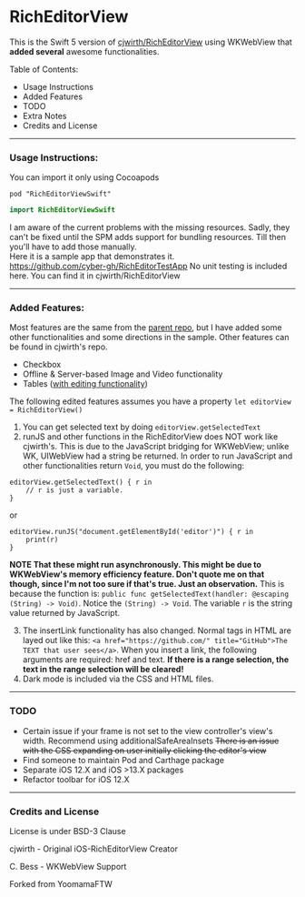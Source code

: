 # RichEditorView

This is the Swift 5 version of [cjwirth/RichEditorView](https://github.com/cjwirth/RichEditorView) using WKWebView that **added several** awesome functionalities.

Table of Contents:
- Usage Instructions
- Added Features
- TODO
- Extra Notes
- Credits and License

-------

### Usage Instructions:

You can import it only using Cocoapods


```
pod "RichEditorViewSwift"
```

```swift
import RichEditorViewSwift
```



I am aware of the current problems with the missing resources.
Sadly, they can't be fixed until the SPM adds support for bundling resources. Till then you'll have to add those manually.<br>
Here it is a sample app that demonstrates it.<br>
https://github.com/cyber-gh/RichEditorTestApp
No unit testing is included here. You can find it in cjwirth/RichEditorView

---

### Added Features:

Most features are the same from the [parent repo](https://github.com/cjwirth/RichEditorView), but I have added some other functionalities and some directions in the sample. Other features can be found in cjwirth's repo.

- Checkbox
- Offline & Server-based Image and Video functionality
- Tables ([with editing functionality](https://github.com/YoomamaFTW/RichEditorView/pull/5#issuecomment-592952190))

The following edited features assumes you have a property `let editorView = RichEditorView()`

1. You can get selected text by doing `editorView.getSelectedText`
2. runJS and other functions in the RichEditorView does NOT work like cjwirth's. This is due to the JavaScript bridging for WKWebView; unlike WK, UIWebView had a string be returned. In order to run JavaScript and other functionalities return `Void`, you must do the following:
```
editorView.getSelectedText() { r in
    // r is just a variable.
}
```
or 
```
editorView.runJS("document.getElementById('editor')") { r in 
    print(r)
}
```
**NOTE That these might run asynchronously. This might be due to WKWebView's memory efficiency feature. Don't quote me on that though, since I'm not too sure if that's true. Just an observation.**
This is because the function is: `public func getSelectedText(handler: @escaping (String) -> Void)`. Notice the `(String) -> Void`. The variable `r` is the string value returned by JavaScript.

3. The insertLink functionality has also changed. Normal <a> tags in HTML are layed out like this: `<a href="https://github.com/" title="GitHub">The TEXT that user sees</a>`. When you insert a link, the following arguments are required: href and text. **If there is a range selection, the text in the range selection will be cleared!**
4. Dark mode is included via the CSS and HTML files.

---

### TODO

- Certain issue if your frame is not set to the view controller's view's width. Recommend using additionalSafeAreaInsets ~~There is an issue with the CSS expanding on user initially clicking the editor's view~~
- Find someone to maintain Pod and Carthage package
- Separate iOS 12.X and iOS >13.X packages
- Refactor toolbar for iOS 12.X

---

### Credits and License

License is under BSD-3 Clause

cjwirth - Original iOS-RichEditorView Creator

C. Bess - WKWebView Support

Forked from YoomamaFTW

